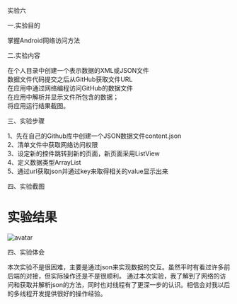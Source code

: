 实验六

一.实验目的

掌握Android网络访问方法<br>
  
二.实验内容

在个人目录中创建一个表示数据的XML或JSON文件<br>
数据文件代码提交之后从GitHub获取文件URL<br>
在应用中通过网络编程访问GitHub的数据文件<br>
在应用中解析并显示文件所包含的数据；<br>
将应用运行结果截图。<br>

三、实验步骤

1、先在自己的Github库中创建一个JSON数据文件content.json<br>
2、清单文件中获取网络访问权限<br>
3、设定新的控件跳转到新的页面，新页面采用ListView<br>
4、定义数据类型ArrayList<br>
5、通过url获取json并通过key来取得相关的value显示出来<br>

四、实验截图
# 实验结果
![avatar](https://github.com/Hongms/android-labs-2018/blob/master/com1614080901137/json.png)


四、实验体会

  本次实验不是很困难，主要是通过json来实现数据的交互。虽然平时有看过许多前后端的对接，但实际操作还是不是很顺利。
  通过本次实验，我了解到了网络的访问和获取并解析json的方法，同时也对线程有了更深一步的认识。相信会对我以后的多线程开发提供很好的操作经验。
